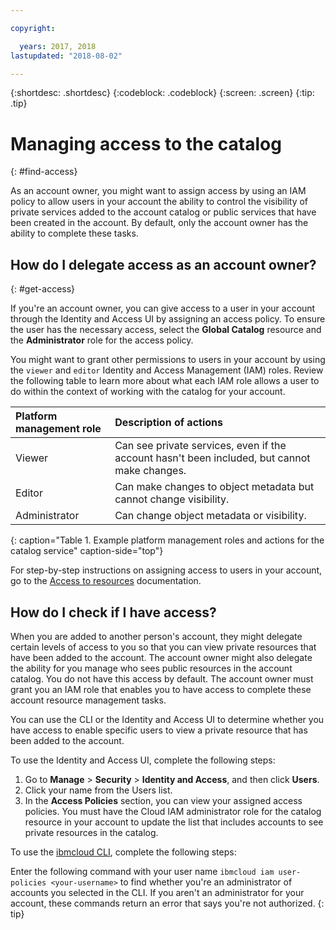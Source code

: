 ```yaml
---

copyright:

  years: 2017, 2018
lastupdated: "2018-08-02"

---
```


{:shortdesc: .shortdesc}
{:codeblock: .codeblock}
{:screen: .screen}
{:tip: .tip}

# Managing access to the catalog
{: #find-access}

As an account owner, you might want to assign access by using an IAM policy to allow users in your account the ability to control the visibility of private services added to the account catalog or public services that have been created in the account. By default, only the account owner has the ability to complete these tasks.

## How do I delegate access as an account owner?
{: #get-access}

If you're an account owner, you can give access to a user in your account through the Identity and Access UI by assigning an access policy. To ensure the user has the necessary access, select the **Global Catalog** resource and the **Administrator** role for the access policy.

You might want to grant other permissions to users in your account by using the `viewer` and `editor` Identity and Access Management (IAM) roles. Review the following table to learn more about what each IAM role allows a user to do within the context of working with the catalog for your account.

| Platform management role | Description of actions |
|:-----------------|:-----------------|
| Viewer | Can see private services, even if the account hasn't been included, but cannot make changes. |
| Editor | Can make changes to object metadata but cannot change visibility. |
| Administrator | Can change object metadata or visibility.  |
{: caption="Table 1. Example platform management roles and actions for the catalog service" caption-side="top"}

For step-by-step instructions on assigning access to users in your account, go to the [Access to resources](/docs/iam/mngiam.html#iammanidaccser#resourceaccess) documentation.

## How do I check if I have access?

When you are added to another person's account, they might delegate certain levels of access to you so that you can view private resources that have been added to the account. The account owner might also delegate the ability for you manage who sees public resources in the account catalog. You do not have this access by default. The account owner must grant you an IAM role that enables you to have access to complete these account resource management tasks.

You can use the CLI or the Identity and Access UI to determine whether you have access to enable specific users to view a private resource that has been added to the account.

To use the Identity and Access UI, complete the following steps:

1. Go to **Manage** > **Security** > **Identity and Access**, and then click **Users**.
2. Click your name from the Users list.
3. In the **Access Policies** section, you can view your assigned access policies. You must have the Cloud IAM administrator role for the catalog resource in your account to update the list that includes accounts to see private resources in the catalog.

To use the [ibmcloud CLI](/docs/cli/reference/ibmcloud/bx_cli.html#ibmcloud_commands_iam), complete the following steps:

Enter the following command with your user name `ibmcloud iam user-policies <your-username>` to find whether you're an administrator of accounts you selected in the CLI. If you aren't an administrator for your account, these commands return an error that says you're not authorized.
{: tip}
